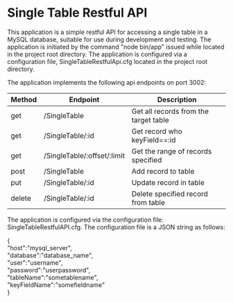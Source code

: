 # Single Table Restful API

This application is a simple restful API for accessing a single table in a MySQL database,
suitable for use during development and testing.
The application is initiated by the command "node bin/app" issued while located in the project root directory.
The application is configured via a configuration file, SingleTableRestfulApi.cfg located 
in the project root directory.

The application implements the following api endpoints on port 3002:

Method | Endpoint | Description  
-------- | ------------ | ------
get | /SingleTable | Get all records from the target table  
get | /SingleTable/:id | Get record who keyField==:id  
get | /SingleTable/:offset/:limit | Get the range of records specified  
post | /SingleTable | Add record to table
put | /SingleTable/:id | Update record in table
delete | /SingleTable/:id | Delete specified record from table

The application is configured via the configuration file: SingleTableRestfulAPI.cfg.
The configuration file is a JSON string as follows:

{  
    "host":"mysql_server",  
    "database":"database_name",  
    "user":"username",  
    "password":"userpassword",  
    "tableName":"sometablename",  
    "keyFieldName":"somefieldname"  
}  

